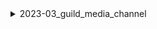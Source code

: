 <details>
<summary>2023-03_guild_media_channel</summary>

## Filter: Server has feature ROLE_SUBSCRIPTIONS_ENABLED
```css
Treatment 1: 0 - 2500
```
```css
None: 2500 - 10000
```
## Filter: Guild member count range
```css
None: 0 - 10000
```

</details>
